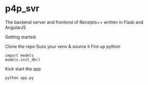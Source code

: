 p4p_svr
=======

The backend server and frontend of Receipts++ written in Flask and AngularJS


Getting started:

Clone the repo
Suss your venv & source it
Fire up python

    import models
    models.init_db()
    
Kick start the app

    python app.py


